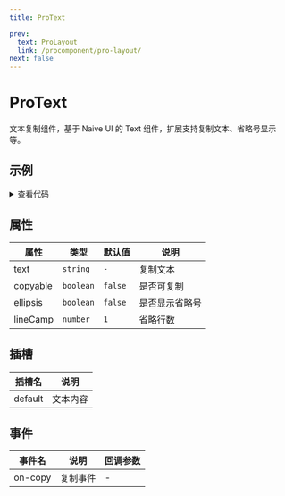 ```yaml
---
title: ProText

prev:
  text: ProLayout
  link: /procomponent/pro-layout/
next: false
---
```


<script setup>
import demo from './demo.vue'
import { NCard } from 'naive-ui'
</script>

# ProText

文本复制组件，基于 Naive UI 的 Text 组件，扩展支持复制文本、省略号显示等。

## 示例

<ClientOnly>
    <NCard title="复制示例">
        <demo />

<details>
<summary>查看代码</summary>

<<< @/procomponent/pro-text/demo.vue

</details>
    </NCard>

</ClientOnly>

## 属性

| 属性     | 类型      | 默认值  | 说明           |
| -------- | --------- | ------- | -------------- |
| text     | `string`  | `-`     | 复制文本       |
| copyable | `boolean` | `false` | 是否可复制     |
| ellipsis | `boolean` | `false` | 是否显示省略号 |
| lineCamp | `number`  | `1`     | 省略行数       |

## 插槽

| 插槽名  | 说明     |
| ------- | -------- |
| default | 文本内容 |

## 事件

| 事件名  | 说明     | 回调参数 |
| ------- | -------- | -------- |
| on-copy | 复制事件 | -        |
